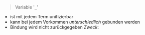 > Variable '`_`' 

- ist mit jedem Term unifizierbar
- kann bei jedem Vorkommen _unterschiedlich_ gebunden werden
- Bindung wird nicht zurückgegeben
_Zweck_: 